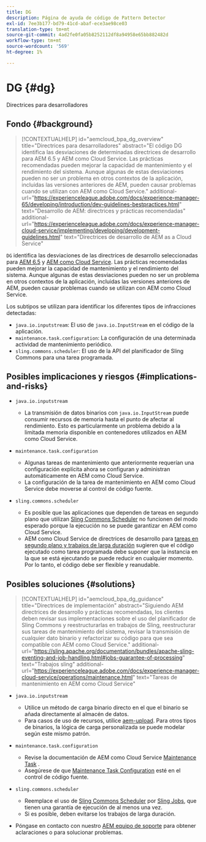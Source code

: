 ```yaml
---
title: DG
description: Página de ayuda de código de Pattern Detector
exl-id: 7ee3b177-bd79-41cd-abaf-ece3ae98ce03
translation-type: tm+mt
source-git-commit: 4ad2fe0fa05b8252112df8a94958e65bb882482d
workflow-type: tm+mt
source-wordcount: '569'
ht-degree: 1%

---
```


# DG {#dg}

Directrices para desarrolladores

## Fondo {#background}

>[!CONTEXTUALHELP]
>id="aemcloud_bpa_dg_overview"
>title="Directrices para desarrolladores"
>abstract="El código DG identifica las desviaciones de determinadas directrices de desarrollo para AEM 6.5 y AEM como Cloud Service. Las prácticas recomendadas pueden mejorar la capacidad de mantenimiento y el rendimiento del sistema. Aunque algunas de estas desviaciones pueden no ser un problema en otros contextos de la aplicación, incluidas las versiones anteriores de AEM, pueden causar problemas cuando se utilizan con AEM como Cloud Service."
>additional-url="https://experienceleague.adobe.com/docs/experience-manager-65/developing/introduction/dev-guidelines-bestpractices.html" text="Desarrollo de AEM: directrices y prácticas recomendadas"
>additional-url="https://experienceleague.adobe.com/docs/experience-manager-cloud-service/implementing/developing/development-guidelines.html" text="Directrices de desarrollo de AEM as a Cloud Service"


`DG` identifica las desviaciones de las directrices de desarrollo seleccionadas para  [AEM 6.5](https://experienceleague.adobe.com/docs/experience-manager-65/developing/introduction/dev-guidelines-bestpractices.html) y  [AEM como Cloud Service](https://experienceleague.adobe.com/docs/experience-manager-cloud-service/implementing/developing/development-guidelines.html). Las prácticas recomendadas pueden mejorar la capacidad de mantenimiento y el rendimiento del sistema. Aunque algunas de estas desviaciones pueden no ser un problema en otros contextos de la aplicación, incluidas las versiones anteriores de AEM, pueden causar problemas cuando se utilizan con AEM como Cloud Service.

Los subtipos se utilizan para identificar los diferentes tipos de infracciones detectadas:

* `java.io.inputstream`: El uso de  `java.io.InputStream` en el código de la aplicación.
* `maintenance.task.configuration`: La configuración de una determinada actividad de mantenimiento periódico.
* `sling.commons.scheduler`: El uso de la API del planificador de Sling Commons para una tarea programada.

## Posibles implicaciones y riesgos {#implications-and-risks}

* `java.io.inputstream`
   * La transmisión de datos binarios con `java.io.InputStream` puede consumir recursos de memoria hasta el punto de afectar al rendimiento. Esto es particularmente un problema debido a la limitada memoria disponible en contenedores utilizados en AEM como Cloud Service.

* `maintenance.task.configuration`
   * Algunas tareas de mantenimiento que anteriormente requerían una configuración explícita ahora se configuran y administran automáticamente en AEM como Cloud Service.
   * La configuración de la tarea de mantenimiento en AEM como Cloud Service debe moverse al control de código fuente.

* `sling.commons.scheduler`
   * Es posible que las aplicaciones que dependen de tareas en segundo plano que utilizan [Sling Commons Scheduler](https://sling.apache.org/documentation/bundles/scheduler-service-commons-scheduler.html) no funcionen del modo esperado porque la ejecución no se puede garantizar en AEM como Cloud Service.
   * AEM como Cloud Service de directrices de desarrollo para [tareas en segundo plano y trabajos de larga duración](https://experienceleague.adobe.com/docs/experience-manager-cloud-service/implementing/developing/development-guidelines.html#background-tasks-and-long-running-jobs) sugieren que el código ejecutado como tarea programada debe suponer que la instancia en la que se está ejecutando se puede reducir en cualquier momento. Por lo tanto, el código debe ser flexible y reanudable.

## Posibles soluciones {#solutions}

>[!CONTEXTUALHELP]
>id="aemcloud_bpa_dg_guidance"
>title="Directrices de implementación"
>abstract="Siguiendo AEM directrices de desarrollo y prácticas recomendadas, los clientes deben revisar sus implementaciones sobre el uso del planificador de Sling Commons y reestructurarlas en trabajos de Sling, reestructurar sus tareas de mantenimiento del sistema, revisar la transmisión de cualquier dato binario y refactorizar su código para que sea compatible con AEM como Cloud Service."
>additional-url="https://sling.apache.org/documentation/bundles/apache-sling-eventing-and-job-handling.html#jobs-guarantee-of-processing" text="Trabajos sling"
>additional-url="https://experienceleague.adobe.com/docs/experience-manager-cloud-service/operations/maintenance.html" text="Tareas de mantenimiento en AEM como Cloud Service"

* `java.io.inputstream`
   * Utilice un método de carga binario directo en el que el binario se añada directamente al almacén de datos.
   * Para casos de uso de recursos, utilice [aem-upload](https://github.com/adobe/aem-upload). Para otros tipos de binarios, la lógica de carga personalizada se puede modelar según este mismo patrón.

* `maintenance.task.configuration`
   * Revise la documentación de AEM como Cloud Service [Maintenance Task](https://experienceleague.adobe.com/docs/experience-manager-cloud-service/operations/maintenance.html) .
   * Asegúrese de que [Maintenance Task Configuration](https://experienceleague.adobe.com/docs/experience-manager-cloud-service/implementing/deploying/overview.html#maintenance-tasks-configuration-in-source-control) esté en el control de código fuente.

* `sling.commons.scheduler`
   * Reemplace el uso de [Sling Commons Scheduler](https://sling.apache.org/documentation/bundles/scheduler-service-commons-scheduler.html) por [Sling Jobs](https://sling.apache.org/documentation/bundles/apache-sling-eventing-and-job-handling.html#jobs-guarantee-of-processing), que tienen una garantía de ejecución de al menos una vez.
   * Si es posible, deben evitarse los trabajos de larga duración.

* Póngase en contacto con nuestro [AEM equipo de soporte](https://helpx.adobe.com/enterprise/using/support-for-experience-cloud.html) para obtener aclaraciones o para solucionar problemas.
